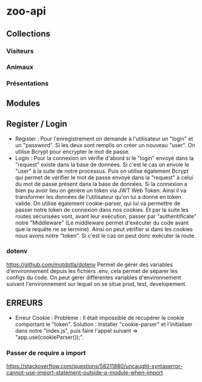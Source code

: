 # zoo-api

## Collections

### Visiteurs

### Animaux

### Présentations

## Modules

## Register / Login
- Register :
  Pour l'enregistrement on demande à l'utilisateur un "login" et un "password".
  Si les deux sont remplis on créer un nouveau "user".
  On utilise Bcrypt pour encrypter le mot de passe.
- Login :
  Pour la connexion on vérifie d'abord si le "login" envoyé dans la "request" existe dans la base de données. Si c'est le cas on envoie le "user" à la suite de notre processus.
  Puis on utilise également Bcrypt qui permet de vérifier le mot de passe envoyé dans la "request" à celui du mot de passe présent dans la base de données.
  Si la connexion a bien pu avoir lieu on génère un token via JWT Web Token. Ainsi il va transformer les données de l'utilisateur qu'on lui a donné en token valide.
  On utilise également cookie-parser, qui lui va permettre de passer notre token de connexion dans nos cookies.
  Et par la suite les routes sécurisées vont, avant leur exécution, passer par "authentificate" notre "Middleware" (Le middleware permet d'exécuter du code avant que la requête ne se termine).
  Ainsi on peut vérifier si dans les cookies nous avons notre "token". Si c'est le cas on peut donc exécuter la route.


### dotenv

https://github.com/motdotla/dotenv
Permet de gérer des variables d'environnement depuis les fichiers .env, cela permet de séparer les configs du code. On peut gérer différentes variables d'environnement suivant l'environnement sur lequel on se situe prod, test, developement.

## ERREURS

- Erreur Cookie : 
 Problème : Il était impossible de récupérer le cookie comportant le "token".
 Solution : Installer "cookie-parser" et l'initialiser dans notre "index.js", puis faire l'appel suivant => "app.use(cookieParser());".

### Passer de require a import

https://stackoverflow.com/questions/58211880/uncaught-syntaxerror-cannot-use-import-statement-outside-a-module-when-import
